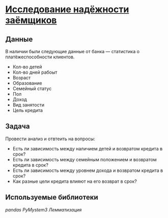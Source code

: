 # [Исследование надёжности заёмщиков][1]


## Данные

В наличии были следующие данные  от банка — статистика о платёжеспособности клиентов.
- Кол-во детей
- Кол-во дней рабоыт
- Возраст
- Образование
- Семейный статус
- Пол
- Доход
- Вид занятости
- Цель кредита

## Задача

Провести анализ и отвтеить на вопросы:
- Есть ли зависимость между наличием детей и возвратом кредита в срок?
- Есть ли зависимость между семейным положением и возвратом кредита в срок?
- Есть ли зависимость между уровнем дохода и возвратом кредита в срок?
- Как разные цели кредита влияют на его возврат в срок?

## Используемые библиотеки
*pandas* *PyMystem3* *Лемматизация*

[1]:Bank/banks.ipynb
